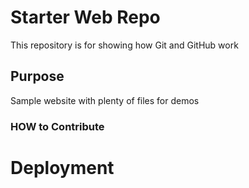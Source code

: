 # Starter Web Repo

This repository is for showing how Git and GitHub work

## Purpose

Sample website with plenty of files for demos
### HOW to Contribute
# Deployment